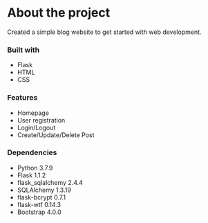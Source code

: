 # About the project
Created a simple blog website to get started with web development. 

### Built with
* []()Flask
* []()HTML
* []()CSS

### Features
* []()Homepage
* []()User registration
* []()Login/Logout
* []()Create/Update/Delete Post

### Dependencies
* []()Python 3.7.9
* []()Flask 1.1.2
* []()flask_sqlalchemy 2.4.4
* []()SQLAlchemy 1.3.19
* []()flask-bcrypt 0.7.1
* []()flask-wtf 0.14.3
* []()Bootstrap 4.0.0
